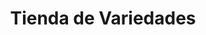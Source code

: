 ---
title: "Tienda de Variedades"
url: /ciudad-satelite/tienda-de-variedades-calle-diego-de-portugal/
shop: Kramladen
---